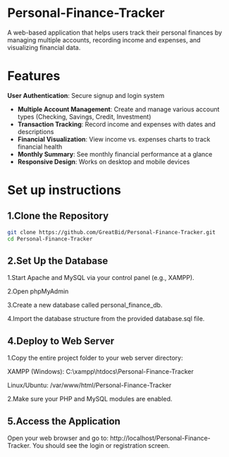 # Personal-Finance-Tracker
A web-based application that helps users track their personal finances by managing multiple accounts, recording income and expenses, and visualizing financial data.

# Features
 **User Authentication**: Secure signup and login system
- **Multiple Account Management**: Create and manage various account types (Checking, Savings, Credit, Investment)
- **Transaction Tracking**: Record income and expenses with dates and descriptions
- **Financial Visualization**: View income vs. expenses charts to track financial health
- **Monthly Summary**: See monthly financial performance at a glance
- **Responsive Design**: Works on desktop and mobile devices

# Set up instructions

##  1.Clone the Repository

```bash
git clone https://github.com/GreatBid/Personal-Finance-Tracker.git
cd Personal-Finance-Tracker
```
##  2.Set Up the Database

1.Start Apache and MySQL via your control panel (e.g., XAMPP).

2.Open phpMyAdmin

3.Create a new database called personal_finance_db.

4.Import the database structure from the provided database.sql file.

##  4.Deploy to Web Server

1.Copy the entire project folder to your web server directory:

XAMPP (Windows): C:\xampp\htdocs\Personal-Finance-Tracker

Linux/Ubuntu: /var/www/html/Personal-Finance-Tracker

2.Make sure your PHP and MySQL modules are enabled.

##  5.Access the Application
Open your web browser and go to: http://localhost/Personal-Finance-Tracker.
You should see the login or registration screen.





